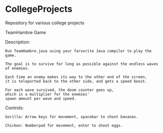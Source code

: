 # CollegeProjects
Repository for various college projects

TeamHambre Game

  Description:

    Run TeamHambre.java using your farvorite Java compiler to play the game. 

    The goal is to survive for long as possible against the endless waves of enemies. 
    
    Each time an enemy makes its way to the other end of the screen, 
    it is teleported back to the other side, and gets a speed boost.
    
    For each wave survived, the doom counter goes up, 
    which is a multiplier for the enemies' 
    spawn amount per wave and speed.
    
  Controls:

    Gorilla: Arrow keys for movement, spacebar to shoot bananas. 

    Chicken: Numberpad for movement, enter to shoot eggs.
